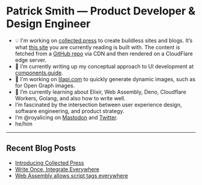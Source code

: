 # Patrick Smith — Product Developer & Design Engineer

- 💡 I'm working on [collected.press](https://collected.press/) to create buildless sites and blogs. It’s what [this site](https://icing.space/) you are currently reading is built with. The content is fetched from a [GitHub repo](https://github.com/RoyalIcing/RoyalIcing) via CDN and then rendered on a CloudFlare edge server.
- 🔭 I’m currently writing up my conceptual approach to UI development at [components.guide](https://components.guide/).
- 🐝 I'm working on [lilapi.com](https://lilapi.com/) to quickly generate dynamic images, such as for Open Graph images.
- 🌱 I’m currently learning about Elixir, Web Assembly, Deno, Cloudflare Workers, Golang, and also how to write well.
- I’m fascinated by the intersection between user experience design, software engineering, and product strategy.
- I’m @royalicing on [Mastodon](http://hachyderm.io/@royalicing) and [Twitter](https://twitter.com/royalicing).
- he/him

----

## Recent Blog Posts

- [Introducing Collected Press](/2023/introducing-collected-press)
- [Write Once, Integrate Everywhere](/2023/write-once-integrate-everywhere)
- [Web Assembly allows script tags everywhere](/2023/web-assembly-script-tags-everywhere)
